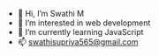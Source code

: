 - 👋 Hi, I’m Swathi M
- 👀 I’m interested in web development
- 🌱 I’m currently learning JavaScript 
- 📫 swathisupriya565@gmail.com

<!---
swathim8/swathim8 is a ✨ special ✨ repository because its `README.md` (this file) appears on your GitHub profile.
You can click the Preview link to take a look at your changes.
--->
